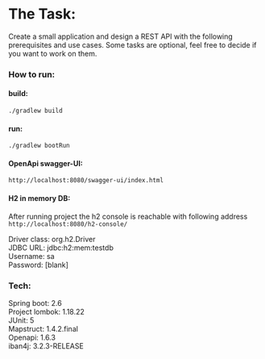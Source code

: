 # The Task:  
Create a small application and design a REST API with the following prerequisites and use
cases. Some tasks are optional, feel free to decide if you want to work on them.

### How to run:  
#### build:  
`./gradlew build`  

#### run:  
`./gradlew bootRun`

#### OpenApi swagger-UI:  
`http://localhost:8080/swagger-ui/index.html`

#### H2 in memory DB:  
After running project the h2 console is reachable with following address   
`http://localhost:8080/h2-console/`  

Driver class: org.h2.Driver  
JDBC URL: jdbc:h2:mem:testdb  
Username: sa  
Password: [blank]

### Tech:  
Spring boot: 2.6  
Project lombok: 1.18.22  
JUnit: 5  
Mapstruct: 1.4.2.final  
Openapi: 1.6.3  
iban4j: 3.2.3-RELEASE  